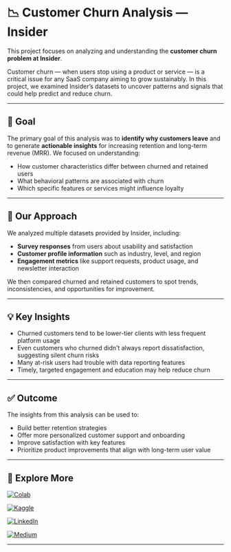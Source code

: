 # 📉 Customer Churn Analysis — Insider

This project focuses on analyzing and understanding the **customer churn problem at Insider**.

Customer churn — when users stop using a product or service — is a critical issue for any SaaS company aiming to grow sustainably. In this project, we examined Insider’s datasets to uncover patterns and signals that could help predict and reduce churn.

---

## 🎯 Goal

The primary goal of this analysis was to **identify why customers leave** and to generate **actionable insights** for increasing retention and long-term revenue (MRR). We focused on understanding:

- How customer characteristics differ between churned and retained users  
- What behavioral patterns are associated with churn  
- Which specific features or services might influence loyalty  

---

## 🧠 Our Approach

We analyzed multiple datasets provided by Insider, including:

- **Survey responses** from users about usability and satisfaction  
- **Customer profile information** such as industry, level, and region  
- **Engagement metrics** like support requests, product usage, and newsletter interaction  

We then compared churned and retained customers to spot trends, inconsistencies, and opportunities for improvement.

---

## 💡 Key Insights

- Churned customers tend to be lower-tier clients with less frequent platform usage  
- Even customers who churned didn’t always report dissatisfaction, suggesting silent churn risks  
- Many at-risk users had trouble with data reporting features  
- Timely, targeted engagement and education may help reduce churn

---

## ✅ Outcome

The insights from this analysis can be used to:

- Build better retention strategies  
- Offer more personalized customer support and onboarding  
- Improve satisfaction with key features  
- Prioritize product improvements that align with long-term user value

---

## 🔗 Explore More

[![Colab](https://img.shields.io/badge/Run%20on-Colab-yellow?logo=googlecolab&style=for-the-badge)](https://colab.research.google.com/drive/1xbik_nBCCjCT8YX_J-GmW7V0IDSUctl8?usp=sharing)

[![Kaggle](https://img.shields.io/badge/View%20on-Kaggle-20BEFF?logo=kaggle&style=for-the-badge)](https://www.kaggle.com/code/yusufdogu/fork-of-ecorp-dataset-analiz-son-versiyon)  

[![LinkedIn](https://img.shields.io/badge/Connect-LinkedIn-blue?logo=linkedin&style=for-the-badge)](https://www.linkedin.com/in/yusuf-do%C4%9Fu-450942286/)

[![Medium](https://img.shields.io/badge/Read%20More-Medium-black?logo=medium&style=for-the-badge)](https://ydogu159.medium.com/)

---
